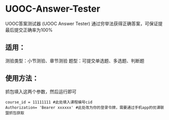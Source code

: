 # UOOC-Answer-Tester
UOOC答案测试器 (UOOC Answer Tester)
通过穷举法获得正确答案，可保证提最后提交正确率为100%

## 适用：
测验类型：小节测验、章节测验
题型：可提交单选题、多选题、判断题


## 使用方法：
抓包填入这两个参数，然后运行即可
```
course_id = 11111111 #此处填入课程编号cid
Authorization= 'Bearer xxxxxx' #此处改为你的登录令牌，需要通过手机app的优课联盟抓包获取
```
